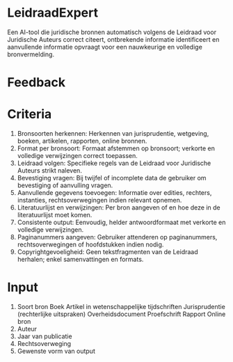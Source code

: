 # LeidraadExpert

Een AI-tool die juridische bronnen automatisch volgens de Leidraad voor Juridische Auteurs correct citeert, ontbrekende informatie identificeert en aanvullende informatie opvraagt voor een nauwkeurige en volledige bronvermelding.

# Feedback

# Criteria

1. Bronsoorten herkennen: Herkennen van jurisprudentie, wetgeving, boeken, artikelen, rapporten, online bronnen.
2. Format per bronsoort: Formaat afstemmen op bronsoort; verkorte en volledige verwijzingen correct toepassen.
3. Leidraad volgen: Specifieke regels van de Leidraad voor Juridische Auteurs strikt naleven.
4. Bevestiging vragen: Bij twijfel of incomplete data de gebruiker om bevestiging of aanvulling vragen.
5. Aanvullende gegevens toevoegen: Informatie over edities, rechters, instanties, rechtsoverwegingen indien relevant opnemen.
6. Literatuurlijst en verwijzingen: Per bron aangeven of en hoe deze in de literatuurlijst moet komen.
7. Consistente output: Eenvoudig, helder antwoordformaat met verkorte en volledige verwijzingen.
8. Paginanummers aangeven: Gebruiker attenderen op paginanummers, rechtsoverwegingen of hoofdstukken indien nodig.
9. Copyrightgevoeligheid: Geen tekstfragmenten van de Leidraad herhalen; enkel samenvattingen en formats.

# Input

1. Soort bron
   Boek
   Artikel in wetenschappelijke tijdschriften
   Jurisprudentie (rechterlijke uitspraken)
   Overheidsdocument
   Proefschrift
   Rapport
   Online bron
2. Auteur
3. Jaar van publicatie
4. Rechtsoverweging
5. Gewenste vorm van output

